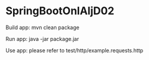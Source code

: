 # SpringBootOnlAljD02

Build app: mvn clean package

Run app: java -jar package.jar

Use app: please refer to test/http/example.requests.http